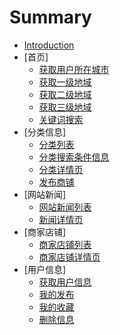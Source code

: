 # Summary

* [Introduction](README.md)
* [首页]
  * [获取用户所在城市](Location.md)
  * [获取一级地域](Province.md)
  * [获取二级地域](Arear.md)
  * [获取三级地域](Street.md)
  * [关键词搜索](Search.md)
* [分类信息]
  * [分类列表](Category.md)
  * [分类搜索条件信息](CategorySearchConf.md)
  * [分类详情页](CategoryDetail.md)
  * [发布商铺](Post.md)
* [网站新闻]
  * [网站新闻列表](News.md)
  * [新闻详情页](NewsDetail.md)
* [商家店铺]
  * [商家店铺列表](Corp.md)
  * [商家店铺详情页](CorpDetail.md)
* [用户信息]
  * [获取用户信息](UserInfo.md)
  * [我的发布](UserInfo.md)
  * [我的收藏](UserInfo.md)
  * [删除信息](UserInfo.md)


